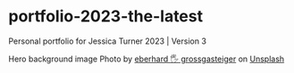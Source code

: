 # portfolio-2023-the-latest
Personal portfolio for Jessica Turner 2023 | Version 3


Hero background image Photo by <a href="https://unsplash.com/@eberhardgross?utm_content=creditCopyText&utm_medium=referral&utm_source=unsplash">eberhard 🖐 grossgasteiger</a> on <a href="https://unsplash.com/photos/mountain-near-body-of-water-cs0sK0gzqCU?utm_content=creditCopyText&utm_medium=referral&utm_source=unsplash">Unsplash</a>
  
